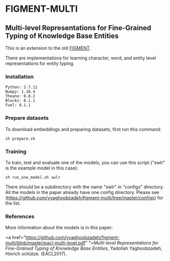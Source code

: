 # FIGMENT-MULTI
## Multi-level Representations for Fine-Grained Typing of Knowledge Base Entities

This is an extension to the old [FIGMENT](https://github.com/yyaghoobzadeh/figment/).  

There are implementations for learning 
character, word, and entity level representations for entity typing.


### Installation
```
Python: 2.7.11 
Numpy: 1.10.4 
Theano: 0.8.2 
Blocks: 0.1.1 
Fuel: 0.1.1 
```


### Prepare datasets
To download embeddings and preparing datasets, first run this command: 

```
sh prepare.sh
```
### Training
To train, test and evaluate one of the models, you can use this script ("swlr" is the example model in this case):

```
sh run_one_model.sh swlr
```
There should be a subdirectory with the name "swlr" in "configs" directory. 
All the models in the paper already have one config directory. 
Please see (https://github.com/yyaghoobzadeh/figment-multi/tree/master/configs) for the list. 


### References
More information about the models is in this paper:

<a href="https://github.com/yyaghoobzadeh/figment-multi/blob/master/eacl-multi-level.pdf"
">*Multi-level Representations for Fine-Grained Typing of Knowledge Base Entities*</a>,
Yadollah Yaghoobzadeh, Hinrich schütze. (EACL2017).
